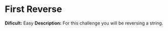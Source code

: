 # First Reverse

**Dificult:** Easy
**Description:** For this challenge you will be reversing a string.